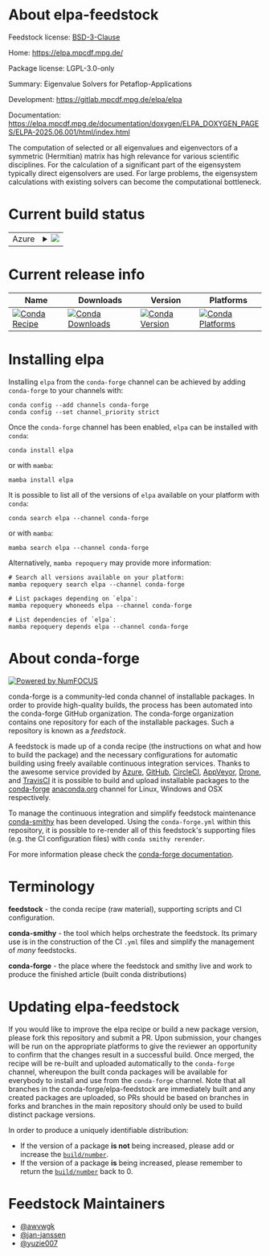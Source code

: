 About elpa-feedstock
====================

Feedstock license: [BSD-3-Clause](https://github.com/conda-forge/elpa-feedstock/blob/main/LICENSE.txt)

Home: https://elpa.mpcdf.mpg.de/

Package license: LGPL-3.0-only

Summary: Eigenvalue Solvers for Petaflop-Applications

Development: https://gitlab.mpcdf.mpg.de/elpa/elpa

Documentation: https://elpa.mpcdf.mpg.de/documentation/doxygen/ELPA_DOXYGEN_PAGES/ELPA-2025.06.001/html/index.html

The computation of selected or all eigenvalues and eigenvectors of a symmetric
(Hermitian) matrix has high relevance for various scientific disciplines.
For the calculation of a significant part of the eigensystem typically direct
eigensolvers are used. For large problems, the eigensystem calculations with
existing solvers can become the computational bottleneck.


Current build status
====================


<table>
    
  <tr>
    <td>Azure</td>
    <td>
      <details>
        <summary>
          <a href="https://dev.azure.com/conda-forge/feedstock-builds/_build/latest?definitionId=14274&branchName=main">
            <img src="https://dev.azure.com/conda-forge/feedstock-builds/_apis/build/status/elpa-feedstock?branchName=main">
          </a>
        </summary>
        <table>
          <thead><tr><th>Variant</th><th>Status</th></tr></thead>
          <tbody><tr>
              <td>linux_64_mpimpich</td>
              <td>
                <a href="https://dev.azure.com/conda-forge/feedstock-builds/_build/latest?definitionId=14274&branchName=main">
                  <img src="https://dev.azure.com/conda-forge/feedstock-builds/_apis/build/status/elpa-feedstock?branchName=main&jobName=linux&configuration=linux%20linux_64_mpimpich" alt="variant">
                </a>
              </td>
            </tr><tr>
              <td>linux_64_mpinompi</td>
              <td>
                <a href="https://dev.azure.com/conda-forge/feedstock-builds/_build/latest?definitionId=14274&branchName=main">
                  <img src="https://dev.azure.com/conda-forge/feedstock-builds/_apis/build/status/elpa-feedstock?branchName=main&jobName=linux&configuration=linux%20linux_64_mpinompi" alt="variant">
                </a>
              </td>
            </tr><tr>
              <td>linux_64_mpiopenmpi</td>
              <td>
                <a href="https://dev.azure.com/conda-forge/feedstock-builds/_build/latest?definitionId=14274&branchName=main">
                  <img src="https://dev.azure.com/conda-forge/feedstock-builds/_apis/build/status/elpa-feedstock?branchName=main&jobName=linux&configuration=linux%20linux_64_mpiopenmpi" alt="variant">
                </a>
              </td>
            </tr><tr>
              <td>linux_aarch64_mpimpich</td>
              <td>
                <a href="https://dev.azure.com/conda-forge/feedstock-builds/_build/latest?definitionId=14274&branchName=main">
                  <img src="https://dev.azure.com/conda-forge/feedstock-builds/_apis/build/status/elpa-feedstock?branchName=main&jobName=linux&configuration=linux%20linux_aarch64_mpimpich" alt="variant">
                </a>
              </td>
            </tr><tr>
              <td>linux_aarch64_mpinompi</td>
              <td>
                <a href="https://dev.azure.com/conda-forge/feedstock-builds/_build/latest?definitionId=14274&branchName=main">
                  <img src="https://dev.azure.com/conda-forge/feedstock-builds/_apis/build/status/elpa-feedstock?branchName=main&jobName=linux&configuration=linux%20linux_aarch64_mpinompi" alt="variant">
                </a>
              </td>
            </tr><tr>
              <td>linux_aarch64_mpiopenmpi</td>
              <td>
                <a href="https://dev.azure.com/conda-forge/feedstock-builds/_build/latest?definitionId=14274&branchName=main">
                  <img src="https://dev.azure.com/conda-forge/feedstock-builds/_apis/build/status/elpa-feedstock?branchName=main&jobName=linux&configuration=linux%20linux_aarch64_mpiopenmpi" alt="variant">
                </a>
              </td>
            </tr><tr>
              <td>linux_ppc64le_mpimpich</td>
              <td>
                <a href="https://dev.azure.com/conda-forge/feedstock-builds/_build/latest?definitionId=14274&branchName=main">
                  <img src="https://dev.azure.com/conda-forge/feedstock-builds/_apis/build/status/elpa-feedstock?branchName=main&jobName=linux&configuration=linux%20linux_ppc64le_mpimpich" alt="variant">
                </a>
              </td>
            </tr><tr>
              <td>linux_ppc64le_mpinompi</td>
              <td>
                <a href="https://dev.azure.com/conda-forge/feedstock-builds/_build/latest?definitionId=14274&branchName=main">
                  <img src="https://dev.azure.com/conda-forge/feedstock-builds/_apis/build/status/elpa-feedstock?branchName=main&jobName=linux&configuration=linux%20linux_ppc64le_mpinompi" alt="variant">
                </a>
              </td>
            </tr><tr>
              <td>linux_ppc64le_mpiopenmpi</td>
              <td>
                <a href="https://dev.azure.com/conda-forge/feedstock-builds/_build/latest?definitionId=14274&branchName=main">
                  <img src="https://dev.azure.com/conda-forge/feedstock-builds/_apis/build/status/elpa-feedstock?branchName=main&jobName=linux&configuration=linux%20linux_ppc64le_mpiopenmpi" alt="variant">
                </a>
              </td>
            </tr><tr>
              <td>osx_64_mpimpich</td>
              <td>
                <a href="https://dev.azure.com/conda-forge/feedstock-builds/_build/latest?definitionId=14274&branchName=main">
                  <img src="https://dev.azure.com/conda-forge/feedstock-builds/_apis/build/status/elpa-feedstock?branchName=main&jobName=osx&configuration=osx%20osx_64_mpimpich" alt="variant">
                </a>
              </td>
            </tr><tr>
              <td>osx_64_mpinompi</td>
              <td>
                <a href="https://dev.azure.com/conda-forge/feedstock-builds/_build/latest?definitionId=14274&branchName=main">
                  <img src="https://dev.azure.com/conda-forge/feedstock-builds/_apis/build/status/elpa-feedstock?branchName=main&jobName=osx&configuration=osx%20osx_64_mpinompi" alt="variant">
                </a>
              </td>
            </tr><tr>
              <td>osx_64_mpiopenmpi</td>
              <td>
                <a href="https://dev.azure.com/conda-forge/feedstock-builds/_build/latest?definitionId=14274&branchName=main">
                  <img src="https://dev.azure.com/conda-forge/feedstock-builds/_apis/build/status/elpa-feedstock?branchName=main&jobName=osx&configuration=osx%20osx_64_mpiopenmpi" alt="variant">
                </a>
              </td>
            </tr><tr>
              <td>osx_arm64_mpimpich</td>
              <td>
                <a href="https://dev.azure.com/conda-forge/feedstock-builds/_build/latest?definitionId=14274&branchName=main">
                  <img src="https://dev.azure.com/conda-forge/feedstock-builds/_apis/build/status/elpa-feedstock?branchName=main&jobName=osx&configuration=osx%20osx_arm64_mpimpich" alt="variant">
                </a>
              </td>
            </tr><tr>
              <td>osx_arm64_mpinompi</td>
              <td>
                <a href="https://dev.azure.com/conda-forge/feedstock-builds/_build/latest?definitionId=14274&branchName=main">
                  <img src="https://dev.azure.com/conda-forge/feedstock-builds/_apis/build/status/elpa-feedstock?branchName=main&jobName=osx&configuration=osx%20osx_arm64_mpinompi" alt="variant">
                </a>
              </td>
            </tr><tr>
              <td>osx_arm64_mpiopenmpi</td>
              <td>
                <a href="https://dev.azure.com/conda-forge/feedstock-builds/_build/latest?definitionId=14274&branchName=main">
                  <img src="https://dev.azure.com/conda-forge/feedstock-builds/_apis/build/status/elpa-feedstock?branchName=main&jobName=osx&configuration=osx%20osx_arm64_mpiopenmpi" alt="variant">
                </a>
              </td>
            </tr>
          </tbody>
        </table>
      </details>
    </td>
  </tr>
</table>

Current release info
====================

| Name | Downloads | Version | Platforms |
| --- | --- | --- | --- |
| [![Conda Recipe](https://img.shields.io/badge/recipe-elpa-green.svg)](https://anaconda.org/conda-forge/elpa) | [![Conda Downloads](https://img.shields.io/conda/dn/conda-forge/elpa.svg)](https://anaconda.org/conda-forge/elpa) | [![Conda Version](https://img.shields.io/conda/vn/conda-forge/elpa.svg)](https://anaconda.org/conda-forge/elpa) | [![Conda Platforms](https://img.shields.io/conda/pn/conda-forge/elpa.svg)](https://anaconda.org/conda-forge/elpa) |

Installing elpa
===============

Installing `elpa` from the `conda-forge` channel can be achieved by adding `conda-forge` to your channels with:

```
conda config --add channels conda-forge
conda config --set channel_priority strict
```

Once the `conda-forge` channel has been enabled, `elpa` can be installed with `conda`:

```
conda install elpa
```

or with `mamba`:

```
mamba install elpa
```

It is possible to list all of the versions of `elpa` available on your platform with `conda`:

```
conda search elpa --channel conda-forge
```

or with `mamba`:

```
mamba search elpa --channel conda-forge
```

Alternatively, `mamba repoquery` may provide more information:

```
# Search all versions available on your platform:
mamba repoquery search elpa --channel conda-forge

# List packages depending on `elpa`:
mamba repoquery whoneeds elpa --channel conda-forge

# List dependencies of `elpa`:
mamba repoquery depends elpa --channel conda-forge
```


About conda-forge
=================

[![Powered by
NumFOCUS](https://img.shields.io/badge/powered%20by-NumFOCUS-orange.svg?style=flat&colorA=E1523D&colorB=007D8A)](https://numfocus.org)

conda-forge is a community-led conda channel of installable packages.
In order to provide high-quality builds, the process has been automated into the
conda-forge GitHub organization. The conda-forge organization contains one repository
for each of the installable packages. Such a repository is known as a *feedstock*.

A feedstock is made up of a conda recipe (the instructions on what and how to build
the package) and the necessary configurations for automatic building using freely
available continuous integration services. Thanks to the awesome service provided by
[Azure](https://azure.microsoft.com/en-us/services/devops/), [GitHub](https://github.com/),
[CircleCI](https://circleci.com/), [AppVeyor](https://www.appveyor.com/),
[Drone](https://cloud.drone.io/welcome), and [TravisCI](https://travis-ci.com/)
it is possible to build and upload installable packages to the
[conda-forge](https://anaconda.org/conda-forge) [anaconda.org](https://anaconda.org/)
channel for Linux, Windows and OSX respectively.

To manage the continuous integration and simplify feedstock maintenance
[conda-smithy](https://github.com/conda-forge/conda-smithy) has been developed.
Using the ``conda-forge.yml`` within this repository, it is possible to re-render all of
this feedstock's supporting files (e.g. the CI configuration files) with ``conda smithy rerender``.

For more information please check the [conda-forge documentation](https://conda-forge.org/docs/).

Terminology
===========

**feedstock** - the conda recipe (raw material), supporting scripts and CI configuration.

**conda-smithy** - the tool which helps orchestrate the feedstock.
                   Its primary use is in the construction of the CI ``.yml`` files
                   and simplify the management of *many* feedstocks.

**conda-forge** - the place where the feedstock and smithy live and work to
                  produce the finished article (built conda distributions)


Updating elpa-feedstock
=======================

If you would like to improve the elpa recipe or build a new
package version, please fork this repository and submit a PR. Upon submission,
your changes will be run on the appropriate platforms to give the reviewer an
opportunity to confirm that the changes result in a successful build. Once
merged, the recipe will be re-built and uploaded automatically to the
`conda-forge` channel, whereupon the built conda packages will be available for
everybody to install and use from the `conda-forge` channel.
Note that all branches in the conda-forge/elpa-feedstock are
immediately built and any created packages are uploaded, so PRs should be based
on branches in forks and branches in the main repository should only be used to
build distinct package versions.

In order to produce a uniquely identifiable distribution:
 * If the version of a package **is not** being increased, please add or increase
   the [``build/number``](https://docs.conda.io/projects/conda-build/en/latest/resources/define-metadata.html#build-number-and-string).
 * If the version of a package **is** being increased, please remember to return
   the [``build/number``](https://docs.conda.io/projects/conda-build/en/latest/resources/define-metadata.html#build-number-and-string)
   back to 0.

Feedstock Maintainers
=====================

* [@awvwgk](https://github.com/awvwgk/)
* [@jan-janssen](https://github.com/jan-janssen/)
* [@yuzie007](https://github.com/yuzie007/)

